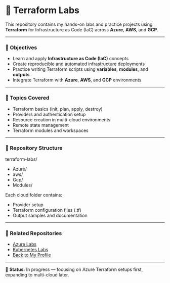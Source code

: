 # 🧱 Terraform Labs

This repository contains my hands-on labs and practice projects using **Terraform** for Infrastructure as Code (IaC) across **Azure**, **AWS**, and **GCP**.

---

### 🧩 Objectives
- Learn and apply **Infrastructure as Code (IaC)** concepts  
- Create reproducible and automated infrastructure deployments  
- Practice writing Terraform scripts using **variables**, **modules**, and **outputs**  
- Integrate Terraform with **Azure**, **AWS**, and **GCP** environments  

---

### 📘 Topics Covered
- Terraform basics (init, plan, apply, destroy)  
- Providers and authentication setup  
- Resource creation in multi-cloud environments  
- Remote state management  
- Terraform modules and workspaces  

---

### 📁 Repository Structure
terraform-labs/
- Azure/
- aws/
- Gcp/
- Modules/

Each cloud folder contains:
- Provider setup
- Terraform configuration files (.tf)
- Output samples and documentation  

---

### 🔗 Related Repositories
- [Azure Labs](https://github.com/dgeraldmagsinol/azure-labs)
- [Kubernetes Labs](https://github.com/dgeraldmagsinol/kubernetes-labs)
- [Back to My Profile](https://github.com/dgeraldmagsinol)

---

📅 **Status:** In progress — focusing on Azure Terraform setups first, expanding to multi-cloud later.
